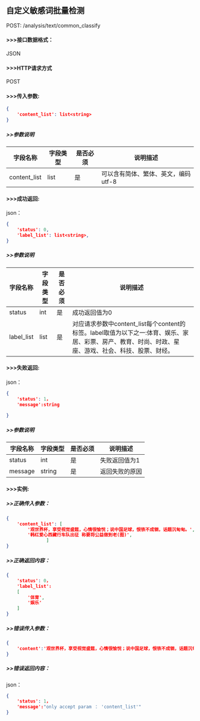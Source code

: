 ## 自定义敏感词批量检测

POST:  /analysis/text/common_classify

#### >>>接口数据格式：

JSON

#### >>>HTTP请求方式

POST

#### >>>传入参数:

```json
{
	'content_list': list<string>
}
```

##### >>参数说明

| 字段名称     | 字段类型     | 是否必须 | 说明描述                            |
| ------------ | ------------ | -------- | ----------------------------------- |
| content_list | list<string> | 是       | 可以含有简体、繁体、英文，编码utf-8 |



#### >>>成功返回:

json：

```json
{
	'status': 0,
    'label_list': list<string>,
}
```

##### >>参数说明

| 字段名称   | 字段类型     | 是否必须 | 说明描述                                                     |
| ---------- | ------------ | -------- | ------------------------------------------------------------ |
| status     | int          | 是       | 成功返回值为0                                                |
| label_list | list<string> | 是       | 对应请求参数中content_list每个content的标签。label取值为以下之一:体育、娱乐、家居、彩票、房产、教育、时尚、时政、星座、游戏、社会、科技、股票、财经。 |

#### >>>失败返回:

json：

```json
{
	'status': 1，
    'message':string
		
}
```

##### >>参数说明

| 字段名称 | 字段类型 | 是否必须 | 说明描述       |
| -------- | -------- | -------- | -------------- |
| status   | int      | 是       | 失败返回值为1  |
| message  | string   | 是       | 返回失败的原因 |

#### >>>实例:

##### >>正确传入参数：

```json
{
	'content_list': [
        '观世界杯，享受视觉盛筵，心情很愉悦；说中国足球，恨铁不成钢，话题沉甸甸。',
        '韩红爱心西藏行车队出征 称要将公益做到老(图)',
               ]
}
```

##### >>正确返回内容：

```json
{
	'status': 0，
    'label_list':
    [
    	'体育',
    	'娱乐'
	]
}
```



##### >>错误传入参数：

```json
{
	'content':'观世界杯，享受视觉盛筵，心情很愉悦；说中国足球，恨铁不成钢，话题沉甸甸。'
}
```

##### >>错误返回内容：

json：

```json
{
	'status': 1，
    'message':"only accept param ： 'content_list'"   	
}
```

##### 

